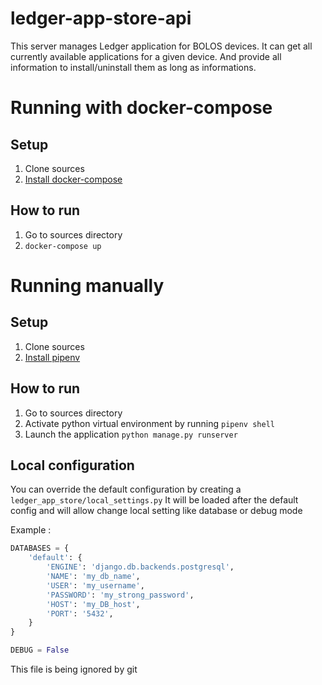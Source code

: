 # ledger-app-store-api

This server manages Ledger application for BOLOS devices. It can get all
currently available applications for a given device. And provide all information
to install/uninstall them as long as informations.

# Running with docker-compose

## Setup

1. Clone sources
2. [Install docker-compose](https://docs.docker.com/compose/install/)

## How to run

1. Go to sources directory
2. `docker-compose up`

# Running manually

## Setup

1. Clone sources
2. [Install pipenv](https://github.com/pypa/pipenv#installation)

## How to run

1. Go to sources directory
2. Activate python virtual environment by running `pipenv shell`
3. Launch the application `python manage.py runserver`

## Local configuration

You can override the default configuration by creating a `ledger_app_store/local_settings.py`
It will be loaded after the default config and will allow change local setting like database or debug mode

Example :

```python
DATABASES = {
    'default': {
        'ENGINE': 'django.db.backends.postgresql',
        'NAME': 'my_db_name',
        'USER': 'my_username',
        'PASSWORD': 'my_strong_password',
        'HOST': 'my_DB_host',
        'PORT': '5432',
    }
}

DEBUG = False
```

This file is being ignored by git

